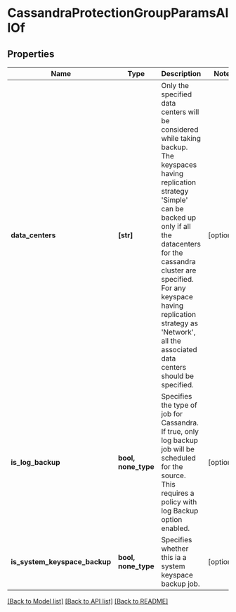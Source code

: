 # CassandraProtectionGroupParamsAllOf


## Properties
Name | Type | Description | Notes
------------ | ------------- | ------------- | -------------
**data_centers** | **[str]** | Only the specified data centers will be considered while taking backup. The keyspaces having replication strategy &#39;Simple&#39; can be backed up only if all the datacenters for the cassandra cluster are specified. For any keyspace having replication strategy as &#39;Network&#39;, all the associated data centers should be specified. | [optional] 
**is_log_backup** | **bool, none_type** | Specifies the type of job for Cassandra. If true, only log backup job will be scheduled for the source. This requires a policy with log Backup option enabled. | [optional] 
**is_system_keyspace_backup** | **bool, none_type** | Specifies whether this ia a system keyspace backup job. | [optional] 

[[Back to Model list]](../README.md#documentation-for-models) [[Back to API list]](../README.md#documentation-for-api-endpoints) [[Back to README]](../README.md)


